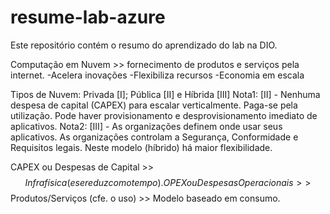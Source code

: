 # resume-lab-azure
Este repositório contém o resumo do aprendizado do lab na DIO.

Computação em Nuvem >> fornecimento de produtos e serviços pela internet.
-Acelera inovações
-Flexibiliza recursos
-Economia em escala

Tipos de Nuvem: Privada [I]; Pública [II] e Híbrida [III]
Nota1: [II] - Nenhuma despesa de capital (CAPEX) para escalar verticalmente. Paga-se pela utilização. Pode haver provisionamento e desprovisionamento imediato de aplicativos.
Nota2: [III] -  As organizações definem onde usar seus aplicativos. As organizações controlam a Segurança, Conformidade e Requisitos legais. Neste modelo (híbrido) há maior flexibilidade.

CAPEX ou Despesas de Capital >> $$ Infra física (e se reduz com o tempo).
OPEX ou Despesas Operacionais >> $$ Produtos/Serviços (cfe. o uso) >> Modelo baseado em consumo.
